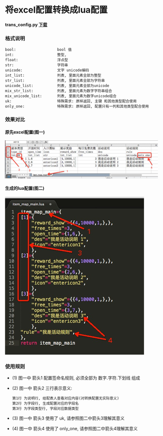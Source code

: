 
# 将excel配置转换成lua配置

#### trans_config.py  [下载](../python_script/id_number_verify.py)


### 格式说明
```
bool:                   bool 值
int:                    整型,
float:                  浮点型
str:                    字符串
unicode:                文字 unicode编码
int_list:               列表, 里面元素全部为整型
str_list:               列表, 里面元素全部为字符串
unicode_list:           列表, 里面元素全部为unicode
mix_str_list:           列表, 里面元素为数字字符串组合
mix_unicode_list:       列表, 里面元素为数字unicode组合
uk:                     特殊需求: 原样返回, 主键 和其他类型配合使用
only_one:               特殊需求: 原样返回, 配置只有一列和其他类型配合使用
```

### 效果对比


#### 原先excel配置(图一)

   ![原先excel配置](../images/trans_config_001.png)

#### 生成的lua配置(图二)

   ![生成的lua配置](../images/trans_config_002.png)
   

### 使用规则

* (1) 图一中 箭头1 配置签命名规则, 必须全部为 数字.字符.下划线 组成
* (2) 图一中 箭头2 三行表示意义:

    ```
    第1行 为说明行, 给配表人查看对应内容(对转换配置无实际意义)
    第2行 为字段行, 生成配置对应的字段名
    第3行 为字段类型行, 字段对应数据类型
    ```


* (3) 图一中 箭头3 使用了 uk, 请参照图二中箭头3理解其意义
* (4) 图一中 箭头4 使用了 only_one, 请参照图二中箭头4理解其意义

